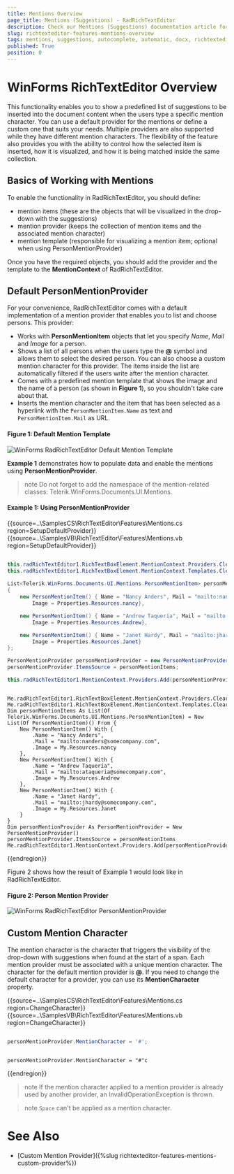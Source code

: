 ```yaml
---
title: Mentions Overview 
page_title: Mentions (Suggestions) - RadRichTextEditor
description: Check our Mentions (Suggestions) documentation article for the RadRichTextEditor control.
slug: richtexteditor-features-mentions-overview
tags: mentions, suggestions, autocomplete, automatic, docx, richtexteditor
published: True
position: 0 
---
```


# WinForms RichTextEditor Overview

This functionality enables you to show a predefined list of suggestions to be inserted into the document content when the users type a specific mention character. You can use a default provider for the mentions or define a custom one that suits your needs. Multiple providers are also supported while they have different mention characters. The flexibility of the feature also provides you with the ability to control how the selected item is inserted, how it is visualized, and how it is being matched inside the same collection.

## Basics of Working with Mentions

To enable the functionality in RadRichTextEditor, you should define:

* mention items (these are the objects that will be visualized in the drop-down with the suggestions) 
* mention provider (keeps the collection of mention items and the associated mention character)
* mention template (responsible for visualizing a mention item; optional when using PersonMentionProvider)

Once you have the required objects, you should add the provider and the template to the **MentionContext** of RadRichTextEditor.

## Default PersonMentionProvider

For your convenience, RadRichTextEditor comes with a default implementation of a mention provider that enables you to list and choose persons. This provider:

* Works with **PersonMentionItem** objects that let you specify *Name*, *Mail* and *Image* for a person.
* Shows a list of all persons when the users type the **@** symbol and allows them to select the desired person. You can also choose a custom mention character for this provider. The items inside the list are automatically filtered if the users write after the mention character. 
* Comes with a predefined mention template that shows the image and the name of a person (as shown in **Figure 1**), so you shouldn't take care about that.
* Inserts the mention character and the item that has been selected as a hyperlink with the `PersonMentionItem.Name` as text and `PersonMentionItem.Mail` as URL.

#### Figure 1: Default Mention Template

![WinForms RadRichTextEditor Default Mention Template](images/richtexteditor-features-mentions-overview001.png)

**Example 1** demonstrates how to populate data and enable the mentions using **PersonMentionProvider**.

>note Do not forget to add the namespace of the mention-related classes: Telerik.WinForms.Documents.UI.Mentions.

#### Example 1: Using PersonMentionProvider

{{source=..\SamplesCS\RichTextEditor\Features\Mentions.cs region=SetupDefaultProvider}} 
{{source=..\SamplesVB\RichTextEditor\Features\Mentions.vb region=SetupDefaultProvider}}

````C#

this.radRichTextEditor1.RichTextBoxElement.MentionContext.Providers.Clear();
this.radRichTextEditor1.RichTextBoxElement.MentionContext.Templates.Clear();
 
List<Telerik.WinForms.Documents.UI.Mentions.PersonMentionItem> personMentionItems = new List<PersonMentionItem>()
{
    new PersonMentionItem() { Name = "Nancy Anders", Mail = "mailto:nanders@somecompany.com",
        Image = Properties.Resources.nancy},

    new PersonMentionItem() { Name = "Andrew Taquería", Mail = "mailto:ataqueria@somecompany.com",
        Image = Properties.Resources.Andrew},

    new PersonMentionItem() { Name = "Janet Hardy", Mail = "mailto:jhardy@somecompany.com",
        Image = Properties.Resources.Janet} 
};

PersonMentionProvider personMentionProvider = new PersonMentionProvider();
personMentionProvider.ItemsSource = personMentionItems;

this.radRichTextEditor1.MentionContext.Providers.Add(personMentionProvider);

````
````VB.NET

Me.radRichTextEditor1.RichTextBoxElement.MentionContext.Providers.Clear()
Me.radRichTextEditor1.RichTextBoxElement.MentionContext.Templates.Clear()
Dim personMentionItems As List(Of Telerik.WinForms.Documents.UI.Mentions.PersonMentionItem) = New List(Of PersonMentionItem)() From {
    New PersonMentionItem() With {
        .Name = "Nancy Anders",
        .Mail = "mailto:nanders@somecompany.com",
        .Image = My.Resources.nancy
    },
    New PersonMentionItem() With {
        .Name = "Andrew Taquería",
        .Mail = "mailto:ataqueria@somecompany.com",
        .Image = My.Resources.Andrew
    },
    New PersonMentionItem() With {
        .Name = "Janet Hardy",
        .Mail = "mailto:jhardy@somecompany.com",
        .Image = My.Resources.Janet
    }
}
Dim personMentionProvider As PersonMentionProvider = New PersonMentionProvider()
personMentionProvider.ItemsSource = personMentionItems
Me.radRichTextEditor1.MentionContext.Providers.Add(personMentionProvider)

````

{{endregion}}

Figure 2 shows how the result of Example 1 would look like in RadRichTextEditor.

#### Figure 2: Person Mention Provider

![WinForms RadRichTextEditor PersonMentionProvider](images/richtexteditor-features-mentions-overview002.gif)

## Custom Mention Character

The mention character is the character that triggers the visibility of the drop-down with suggestions when found at the start of a span. Each mention provider must be associated with a unique mention character. The character for the default mention provider is **@**. If you need to change the default character for a provider, you can use its **MentionCharacter** property.

{{source=..\SamplesCS\RichTextEditor\Features\Mentions.cs region=ChangeCharacter}} 
{{source=..\SamplesVB\RichTextEditor\Features\Mentions.vb region=ChangeCharacter}}

````C#

personMentionProvider.MentionCharacter = '#';

````
````VB.NET

personMentionProvider.MentionCharacter = "#"c

````

{{endregion}}

>note If the mention character applied to a mention provider is already used by another provider, an InvalidOperationException is thrown.

>note `Space` can't be applied as a mention character.

# See Also

* [Custom Mention Provider]({%slug richtexteditor-features-mentions-custom-provider%})
